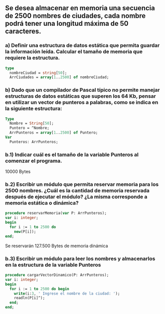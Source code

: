 ## Se desea almacenar en memoria una secuencia de 2500 nombres de ciudades, cada nombre podrá tener una longitud máxima de 50 caracteres.
### a) Definir una estructura de datos estática que permita guardar la información leída. Calcular el tamaño de memoria que requiere la estructura.

```pascal
type
  nombreCiudad = string[50];
  ArrCiudades = array[1..2500] of nombreCiudad;
```

### b) Dado que un compilador de Pascal típico no permite manejar estructuras de datos estáticas que superen los 64 Kb, pensar en utilizar un vector de punteros a palabras, como se indica en la siguiente estructura:
```pascal
Type
  Nombre = String[50];
  Puntero = ^Nombre;
  ArrPunteros = array[1..2500] of Puntero;
Var
  Punteros: ArrPunteros;
```

### b.1) Indicar cuál es el tamaño de la variable Punteros al comenzar el programa.
10000 Bytes

### b.2) Escribir un módulo que permita reservar memoria para los 2500 nombres. ¿Cuál es la cantidad de memoria reservada después de ejecutar el módulo? ¿La misma corresponde a memoria estática o dinámica?
```pascal
procedure reservarMemoria(var P: ArrPunteros);
var i: integer;
begin
  for i := 1 to 2500 do
    new(P[i]);
end;
```
Se reservarán 127.500 Bytes de memoria dinámica

### b.3) Escribir un módulo para leer los nombres y almacenarlos en la estructura de la variable Punteros

```pascal
procedure cargarVectorDinamico(P: ArrPunteros);
var i: integer;
begin
  for i := 1 to 2500 do begin
    write(i:3, ' Ingrese el nombre de la ciudad: ');
    readln(P[i]^);
  end;
end;
```
